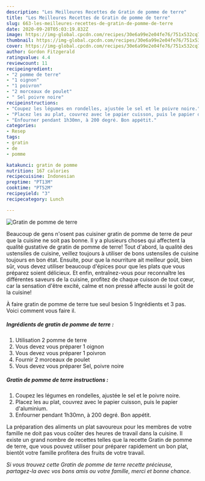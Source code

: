 ```yaml
---
description: "Les Meilleures Recettes de Gratin de pomme de terre"
title: "Les Meilleures Recettes de Gratin de pomme de terre"
slug: 663-les-meilleures-recettes-de-gratin-de-pomme-de-terre
date: 2020-09-28T05:03:19.832Z
image: https://img-global.cpcdn.com/recipes/30e6a99e2e04fe76/751x532cq70/gratin-de-pomme-de-terre-photo-principale-de-la-recette.jpg
thumbnail: https://img-global.cpcdn.com/recipes/30e6a99e2e04fe76/751x532cq70/gratin-de-pomme-de-terre-photo-principale-de-la-recette.jpg
cover: https://img-global.cpcdn.com/recipes/30e6a99e2e04fe76/751x532cq70/gratin-de-pomme-de-terre-photo-principale-de-la-recette.jpg
author: Gordon Fitzgerald
ratingvalue: 4.4
reviewcount: 11
recipeingredient:
- "2 pomme de terre"
- "1 oignon"
- "1 poivron"
- "2 morceaux de poulet"
- " Sel poivre noire"
recipeinstructions:
- "Coupez les légumes en rondelles, ajustée le sel et le poivre noire."
- "Placez les au plat, couvrez avec le papier cuisson, puis le papier d&#39;aluminium."
- "Enfourner pendant 1h30mn, à 200 degré. Bon appétit."
categories:
- Resep
tags:
- gratin
- de
- pomme

katakunci: gratin de pomme 
nutrition: 167 calories
recipecuisine: Indonesian
preptime: "PT13M"
cooktime: "PT52M"
recipeyield: "3"
recipecategory: Lunch

---
```



![Gratin de pomme de terre](https://img-global.cpcdn.com/recipes/30e6a99e2e04fe76/751x532cq70/gratin-de-pomme-de-terre-photo-principale-de-la-recette.jpg)

Beaucoup de gens n'osent pas cuisiner gratin de pomme de terre de peur que la cuisine ne soit pas bonne. Il y a plusieurs choses qui affectent la qualité gustative de gratin de pomme de terre! Tout d'abord, la qualité des ustensiles de cuisine, veillez toujours à utiliser de bons ustensiles de cuisine toujours en bon état. Ensuite, pour que la nourriture ait meilleur goût, bien sûr, vous devez utiliser beaucoup d'épices pour que les plats que vous préparez soient délicieux. Et enfin, entraînez-vous pour reconnaître les différentes saveurs de la cuisine, profitez de chaque cuisson de tout cœur, car la sensation d'être excité, calme et non pressé affecte aussi le goût de la cuisine!

<!--inarticleads1-->

À faire gratin de pomme de terre tue seul besion 5 Ingrédients et 3 pas. Voici comment vous faire il.

##### Ingrédients de gratin de pomme de terre :

1. Utilisation 2 pomme de terre
1. Vous devez vous préparer 1 oignon
1. Vous devez vous préparer 1 poivron
1. Fournir 2 morceaux de poulet
1. Vous devez vous préparer  Sel, poivre noire




<!--inarticleads2-->

##### Gratin de pomme de terre instructions :

1. Coupez les légumes en rondelles, ajustée le sel et le poivre noire.
1. Placez les au plat, couvrez avec le papier cuisson, puis le papier d&#39;aluminium.
1. Enfourner pendant 1h30mn, à 200 degré. Bon appétit.




<!--inarticleads1-->

<p>
La préparation des aliments un plat savoureux pour les membres de votre famille ne doit pas vous coûter des heures de travail dans la cuisine. Il existe un grand nombre de recettes telles que la recette Gratin de pomme de terre, que vous pouvez utiliser pour préparer rapidement un bon plat, bientôt votre famille profitera des fruits de votre travail.
</p>

<p>
<i>Si vous trouvez cette Gratin de pomme de terre recette précieuse, partagez-la avec vos bons amis ou votre famille, merci et bonne chance.</i>
</p>

